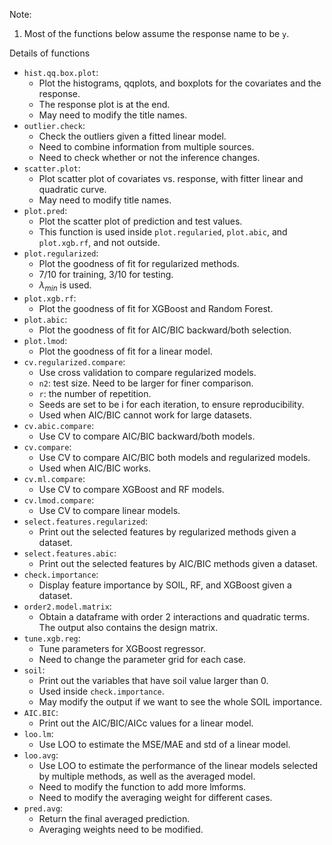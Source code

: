 Note:
1. Most of the functions below assume the response name to be `y`.

Details of functions
- `hist.qq.box.plot`: 
    - Plot the histograms, qqplots, and boxplots for the covariates and the response.
    - The response plot is at the end.
    - May need to modify the title names.
- `outlier.check`:
    - Check the outliers given a fitted linear model.
    - Need to combine information from multiple sources.
    - Need to check whether or not the inference changes.
- `scatter.plot`:
    - Plot scatter plot of covariates vs. response, with fitter linear and quadratic curve.
    - May need to modify title names.
- `plot.pred`:
    - Plot the scatter plot of prediction and test values.
    - This function is used inside `plot.regularied`, `plot.abic`, and `plot.xgb.rf`, and not outside.
- `plot.regularized`:
    - Plot the goodness of fit for regularized methods.
    - 7/10 for training, 3/10 for testing.
    - $\lambda_{min}$ is used.
- `plot.xgb.rf`:
    - Plot the goodness of fit for XGBoost and Random Forest.
- `plot.abic`:
    - Plot the goodness of fit for AIC/BIC backward/both selection.
- `plot.lmod`:
    - Plot the goodness of fit for a linear model.
- `cv.regularized.compare`:
    - Use cross validation to compare regularized models.
    - `n2`: test size. Need to be larger for finer comparison.
    - `r`: the number of repetition.
    - Seeds are set to be i for each iteration, to ensure reproducibility.
    - Used when AIC/BIC cannot work for large datasets.
- `cv.abic.compare`:
    - Use CV to compare AIC/BIC backward/both models.
- `cv.compare`:
    - Use CV to compare AIC/BIC both models and regularized models.
    - Used when AIC/BIC works.
- `cv.ml.compare`:
    - Use CV to compare XGBoost and RF models.
- `cv.lmod.compare`:
    - Use CV to compare linear models.
- `select.features.regularized`:
    - Print out the selected features by regularized methods given a dataset.
- `select.features.abic`:
    - Print out the selected features by AIC/BIC methods given a dataset.
- `check.importance`:
    - Display feature importance by SOIL, RF, and XGBoost given a dataset.
- `order2.model.matrix`:
    - Obtain a dataframe with order 2 interactions and quadratic terms. The output also contains the design matrix.
- `tune.xgb.reg`:
    - Tune parameters for XGBoost regressor.
    - Need to change the parameter grid for each case.
- `soil`:
    - Print out the variables that have soil value larger than 0.
    - Used inside `check.importance`.
    - May modify the output if we want to see the whole SOIL importance.
- `AIC.BIC`:
    - Print out the AIC/BIC/AICc values for a linear model.
- `loo.lm`:
    - Use LOO to estimate the MSE/MAE and std of a linear model.
- `loo.avg`:
    - Use LOO to estimate the performance of the linear models selected by multiple methods, as well as the averaged model.
    - Need to modify the function to add more lmforms.
    - Need to modify the averaging weight for different cases.
- `pred.avg`:
    - Return the final averaged prediction.
    - Averaging weights need to be modified.
